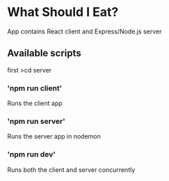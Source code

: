 # What Should I Eat?
App contains React client and Express/Node.js server

## Available scripts
first >cd server

### 'npm run client'
Runs the client app

### 'npm run server'
Runs the server app in nodemon

### 'npm run dev'
Runs both the client and server concurrently